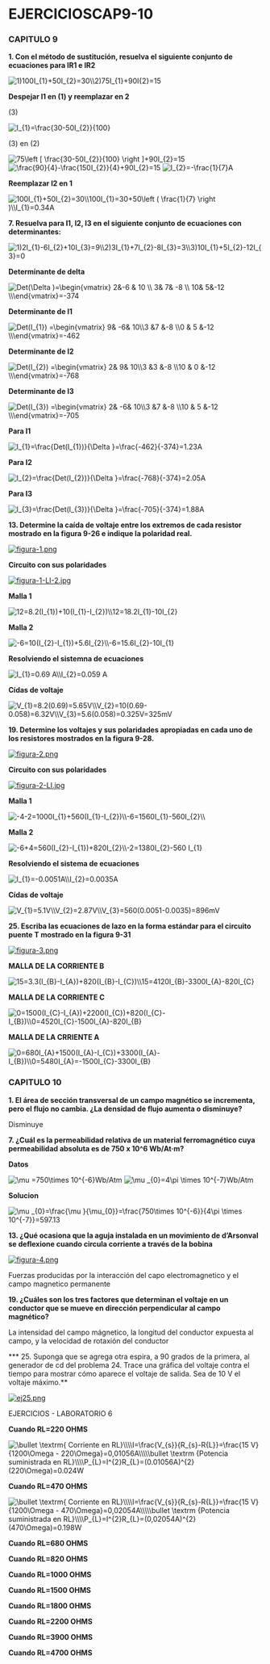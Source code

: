 # EJERCICIOSCAP9-10
 
<h3>CAPITULO 9 </h3>

**1. Con el método de sustitución, resuelva el siguiente conjunto de ecuaciones para IR1 e IR2**

<img src="https://latex.codecogs.com/svg.image?1)100I_{1}&plus;50I_{2}=30\\2)75I_{1}&plus;90I{2}=15&space;" title="1)100I_{1}+50I_{2}=30\\2)75I_{1}+90I{2}=15 " />

**Despejar  I1 en (1) y reemplazar en 2**

(3) 

<img src="https://latex.codecogs.com/svg.image?I_{1}=\frac{30-50I_{2}}{100}&space;" title="I_{1}=\frac{30-50I_{2}}{100} " />

(3) en (2)

<img src="https://latex.codecogs.com/svg.image?75\left&space;[&space;\frac{30-50I_{2}}{100}&space;&space;\right&space;]&plus;90I_{2}=15" title="75\left [ \frac{30-50I_{2}}{100} \right ]+90I_{2}=15" />

<img src="https://latex.codecogs.com/svg.image?\frac{90}{4}-\frac{150I_{2}}{4}&plus;90I_{2}=15" title="\frac{90}{4}-\frac{150I_{2}}{4}+90I_{2}=15" />

<img src="https://latex.codecogs.com/svg.image?I_{2}=-\frac{1}{7}A" title="I_{2}=-\frac{1}{7}A" />

**Reemplazar I2 en 1**

<img src="https://latex.codecogs.com/svg.image?100I_{1}&plus;50I_{2}=30\\100I_{1}=30&plus;50\left&space;(&space;\frac{1}{7}&space;\right&space;)\\I_{1}=0.34A&space;" title="100I_{1}+50I_{2}=30\\100I_{1}=30+50\left ( \frac{1}{7} \right )\\I_{1}=0.34A " />




**7. Resuelva para I1, I2, I3 en el siguiente conjunto de ecuaciones con determinantes:**

<img src="https://latex.codecogs.com/svg.image?1)2I_{1}-6I_{2}&plus;10I_{3}=9\\2)3I_{1}&plus;7I_{2}-8I_{3}=3\\3)10I_{1}&plus;5I_{2}-12I_{3}=0&space;" title="1)2I_{1}-6I_{2}+10I_{3}=9\\2)3I_{1}+7I_{2}-8I_{3}=3\\3)10I_{1}+5I_{2}-12I_{3}=0 " />

**Determinante de delta**

<img src="https://latex.codecogs.com/svg.image?Det(\Delta&space;)=\begin{vmatrix}&space;2&-6&space;&space;&&space;10&space;\\&space;3&&space;&space;7&&space;-8&space;\\&space;10&&space;&space;5&-12&space;&space;\\\end{vmatrix}=-374" title="Det(\Delta )=\begin{vmatrix} 2&-6 & 10 \\ 3& 7& -8 \\ 10& 5&-12 \\\end{vmatrix}=-374" />

**Determinante de I1**

<img src="https://latex.codecogs.com/svg.image?Det(I_{1})&space;=\begin{vmatrix}&space;9&&space;&space;-6&&space;&space;10\\3&space;&7&space;&space;&-8&space;&space;\\0&space;&&space;5&space;&-12&space;&space;\\\end{vmatrix}=-462" title="Det(I_{1}) =\begin{vmatrix} 9& -6& 10\\3 &7 &-8 \\0 & 5 &-12 \\\end{vmatrix}=-462" />

**Determinante de I2**

<img src="https://latex.codecogs.com/svg.image?Det(I_{2})&space;=\begin{vmatrix}&space;2&&space;&space;9&&space;&space;10\\3&space;&3&space;&space;&-8&space;&space;\\10&space;&&space;0&space;&-12&space;&space;\\\end{vmatrix}=-768" title="Det(I_{2}) =\begin{vmatrix} 2& 9& 10\\3 &3 &-8 \\10 & 0 &-12 \\\end{vmatrix}=-768" />

**Determinante de I3**

<img src="https://latex.codecogs.com/svg.image?Det(I_{3})&space;=\begin{vmatrix}&space;2&&space;&space;-6&&space;&space;10\\3&space;&7&space;&space;&-8&space;&space;\\10&space;&&space;5&space;&-12&space;&space;\\\end{vmatrix}=-705" title="Det(I_{3}) =\begin{vmatrix} 2& -6& 10\\3 &7 &-8 \\10 & 5 &-12 \\\end{vmatrix}=-705" />


**Para I1**

<img src="https://latex.codecogs.com/svg.image?I_{1}=\frac{Det(I_{1})}{\Delta&space;}=\frac{-462}{-374}=1.23A" title="I_{1}=\frac{Det(I_{1})}{\Delta }=\frac{-462}{-374}=1.23A" />

**Para I2**

<img src="https://latex.codecogs.com/svg.image?I_{2}=\frac{Det(I_{2})}{\Delta&space;}=\frac{-768}{-374}=2.05A" title="I_{2}=\frac{Det(I_{2})}{\Delta }=\frac{-768}{-374}=2.05A" />

**Para I3**

<img src="https://latex.codecogs.com/svg.image?I_{3}=\frac{Det(I_{3})}{\Delta&space;}=\frac{-705}{-374}=1.88A" title="I_{3}=\frac{Det(I_{3})}{\Delta }=\frac{-705}{-374}=1.88A" />





**13. Determine la caída de voltaje entre los extremos de cada resistor mostrado en la figura 9-26 e indique la polaridad real.**

[![figura-1.png](https://i.postimg.cc/rybfdbZc/figura-1.png)](https://postimg.cc/0rYYFtqH)


**Circuito con sus polaridades**

[![figura-1-LI-2.jpg](https://i.postimg.cc/bwDSLJTd/figura-1-LI-2.jpg)](https://postimg.cc/XrWvYnt0)

**Malla 1**

<img src="https://latex.codecogs.com/svg.image?12=8.2(I_{1})&plus;10(I_{1}-I_{2})\\12=18.2I_{1}-10I_{2}&space;" title="12=8.2(I_{1})+10(I_{1}-I_{2})\\12=18.2I_{1}-10I_{2} " />

**Malla 2**

<img src="https://latex.codecogs.com/svg.image?-6=10(I_{2}-I_{1})&plus;5.6I_{2}\\-6=15.6I_{2}-10I_{1}&space;" title="-6=10(I_{2}-I_{1})+5.6I_{2}\\-6=15.6I_{2}-10I_{1} " />

**Resolviendo el sistemna de ecuaciones**

<img src="https://latex.codecogs.com/svg.image?I_{1}=0.69&space;A\\I_{2}=0.059&space;A&space;" title="I_{1}=0.69 A\\I_{2}=0.059 A " />

**Cídas de voltaje**

<img src="https://latex.codecogs.com/svg.image?V_{1}=8.2(0.69)=5.65V\\V_{2}=10(0.69-0.058)=6.32V\\V_{3}=5.6(0.058)=0.325V=325mV&space;" title="V_{1}=8.2(0.69)=5.65V\\V_{2}=10(0.69-0.058)=6.32V\\V_{3}=5.6(0.058)=0.325V=325mV " />







**19. Determine los voltajes y sus polaridades apropiadas en cada uno de los resistores mostrados en la figura 9-28.**


[![figura-2.png](https://i.postimg.cc/L8FvDPMb/figura-2.png)](https://postimg.cc/CzJjLz5G)

**Circuito con sus polaridades**

[![figura-2-LI.jpg](https://i.postimg.cc/ZRZ9TLhy/figura-2-LI.jpg)](https://postimg.cc/kV1MsKGn)

**Malla 1**

<img src="https://latex.codecogs.com/svg.image?-4-2=1000I_{1}&plus;560(I_{1}-I_{2})\\-6=1560I_{1}-560I_{2}\\&space;" title="-4-2=1000I_{1}+560(I_{1}-I_{2})\\-6=1560I_{1}-560I_{2}\\ " />

**Malla 2**

<img src="https://latex.codecogs.com/svg.image?-6&plus;4=560(I_{2}-I_{1})&plus;820I_{2}\\-2=1380I_{2}-560&space;I_{1}" title="-6+4=560(I_{2}-I_{1})+820I_{2}\\-2=1380I_{2}-560 I_{1}" />

**Resolviendo el sistema de ecuaciones**

<img src="https://latex.codecogs.com/svg.image?I_{1}=-0.0051A\\I_{2}=0.0035A&space;" title="I_{1}=-0.0051A\\I_{2}=0.0035A " />

**Cídas de voltaje**

<img src="https://latex.codecogs.com/svg.image?V_{1}=5.1V\\V_{2}=2.87V\\V_{3}=560(0.0051-0.0035)=896mV&space;" title="V_{1}=5.1V\\V_{2}=2.87V\\V_{3}=560(0.0051-0.0035)=896mV " />

**25. Escriba las ecuaciones de lazo en la forma estándar para el circuito puente T mostrado en la figura 9-31**

[![figura-3.png](https://i.postimg.cc/j52h2QzL/figura-3.png)](https://postimg.cc/YGcFyFDH)

**MALLA DE LA CORRIENTE B**

<img src="https://latex.codecogs.com/svg.image?15=3.3(I_{B}-I_{A})&plus;820(I_{B}-I_{C})\\15=4120I_{B}-3300I_{A}-820I_{C}" title="15=3.3(I_{B}-I_{A})+820(I_{B}-I_{C})\\15=4120I_{B}-3300I_{A}-820I_{C}" />


**MALLA DE LA CORRIENTE C**

<img src="https://latex.codecogs.com/svg.image?0=1500(I_{C}-I_{A})&plus;2200(I_{C})&plus;820(I_{C}-I_{B})\\0=4520I_{C}-1500I_{A}-820I_{B}&space;" title="0=1500(I_{C}-I_{A})+2200(I_{C})+820(I_{C}-I_{B})\\0=4520I_{C}-1500I_{A}-820I_{B} " />



**MALLA DE LA CRRIENTE A**

<img src="https://latex.codecogs.com/svg.image?0=680I_{A}&plus;1500(I_{A}-I_{C})&plus;3300(I_{A}-I_{B})\\0=5480I_{A}=-1500I_{C}-3300I_{B}&space;" title="0=680I_{A}+1500(I_{A}-I_{C})+3300(I_{A}-I_{B})\\0=5480I_{A}=-1500I_{C}-3300I_{B} " />


<h3>CAPITULO 10</h3>

**1. El área de sección transversal de un campo magnético se incrementa, pero el flujo no cambia. ¿La densidad de flujo aumenta o disminuye?**

Disminuye


**7. ¿Cuál es la permeabilidad relativa de un material ferromagnético cuya permeabilidad absoluta es de 750 x 10^6 Wb/At·m?**

**Datos**

<img src="https://latex.codecogs.com/svg.image?\mu&space;=750\times&space;10^{-6}Wb/Atm" title="\mu =750\times 10^{-6}Wb/Atm" />

<img src="https://latex.codecogs.com/svg.image?\mu&space;_{0}=4\pi&space;\times&space;10^{-7}Wb/Atm" title="\mu _{0}=4\pi \times 10^{-7}Wb/Atm" />

**Solucion**

<img src="https://latex.codecogs.com/svg.image?\mu&space;_{0}=\frac{\mu&space;}{\mu_{0}}=\frac{750\times&space;10^{-6}}{4\pi&space;\times&space;10^{-7}}=597.13" title="\mu _{0}=\frac{\mu }{\mu_{0}}=\frac{750\times 10^{-6}}{4\pi \times 10^{-7}}=597.13" />


**13. ¿Qué ocasiona que la aguja instalada en un movimiento de d’Arsonval se deflexione cuando circula corriente a través de la bobina**

[![figura-4.png](https://i.postimg.cc/Px7Qwp4K/figura-4.png)](https://postimg.cc/S2W90KHz)


Fuerzas producidas por la interacción del capo electromagnetico y el campo magnetico permanente


**19. ¿Cuáles son los tres factores que determinan el voltaje en un conductor que se mueve en dirección perpendicular al campo magnético?**


La intensidad del campo mágnetico, la longitud del conductor expuesta al campo, y la velocidad de rotaxión del conductor


*** 25. Suponga que se agrega otra espira, a 90 grados de la primera, al generador de cd del problema 24. Trace una gráfica del voltaje contra el tiempo para mostrar cómo aparece el voltaje de salida. Sea de 10 V el voltaje máximo.**


[![ej25.png](https://i.postimg.cc/cLsDY1J2/ej25.png)](https://postimg.cc/gnTqbW8H)




































EJERCICIOS - LABORATORIO 6


**Cuando RL=220 OHMS**

<img src="https://latex.codecogs.com/svg.image?\bullet&space;\textrm{&space;Corriente&space;en&space;RL}\\\\I=\frac{V_{s}}{R_{s}-R{L}}=\frac{15&space;V}{1200\Omega&space;-&space;220\Omega}=0,01056A\\\\\bullet&space;\textrm&space;{Potencia&space;suministrada&space;en&space;RL}\\\\P_{L}=I^{2}R_{L}=(0.01056A)^{2}(220\Omega)=0.024W&space;&space;" title="\bullet \textrm{ Corriente en RL}\\\\I=\frac{V_{s}}{R_{s}-R{L}}=\frac{15 V}{1200\Omega - 220\Omega}=0,01056A\\\\\bullet \textrm {Potencia suministrada en RL}\\\\P_{L}=I^{2}R_{L}=(0.01056A)^{2}(220\Omega)=0.024W " />



**Cuando RL=470 OHMS**


<img src="https://latex.codecogs.com/svg.image?\bullet&space;\textrm{&space;Corriente&space;en&space;RL}\\\\I=\frac{V_{s}}{R_{s}-R{L}}=\frac{15&space;V}{1200\Omega&space;-&space;470\Omega}=0,02054A\\\\\bullet&space;\textrm&space;{Potencia&space;suministrada&space;en&space;RL}\\\\P_{L}=I^{2}R_{L}=(0,02054A)^{2}(470\Omega)=0.198W&space;&space;" title="\bullet \textrm{ Corriente en RL}\\\\I=\frac{V_{s}}{R_{s}-R{L}}=\frac{15 V}{1200\Omega - 470\Omega}=0,02054A\\\\\bullet \textrm {Potencia suministrada en RL}\\\\P_{L}=I^{2}R_{L}=(0,02054A)^{2}(470\Omega)=0.198W " />





**Cuando RL=680 OHMS**






**Cuando RL=820 OHMS**








**Cuando RL=1000 OHMS**









**Cuando RL=1500 OHMS**








**Cuando RL=1800 OHMS**









**Cuando RL=2200 OHMS**








**Cuando RL=3900 OHMS**










**Cuando RL=4700 OHMS**